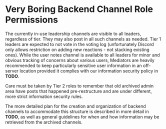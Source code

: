 # Very Boring Backend Channel Role Permissions

The currently in-use leadership channels are visible to all leaders, regardless of tier. They may also post in all such channels as needed. Tier 1 leaders are expected to not vote in the voting log (unfortunately Discord only allows restriction on adding new reactions - not stacking existing ones). While the user notes channel is available to all leaders for minor and obvious tracking of concerns about various users, Mediators are heavily recommended to keep particularly sensitive user information in an off-server location provided it complies with our information security policy in **TODO**.

Care must be taken by Tier 2 roles to remember that old archived admin area have posts that happened pre-restructure and are under different, more strict information security rules.

The more detailed plan for the creation and organization of backend channels to accommodate this structure is described in more detail in **TODO**, as well as general guidelines for when and how information may be retrieved from the archived channels.